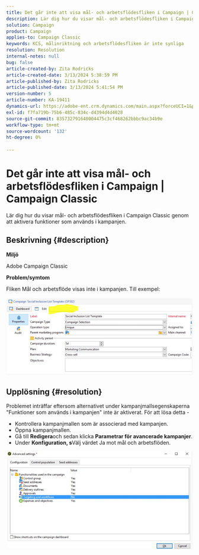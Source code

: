 ```yaml
---
title: Det går inte att visa mål- och arbetsflödesfliken i Campaign | Campaign Classic
description: Lär dig hur du visar mål- och arbetsflödesfliken i Campaign Classicen
solution: Campaign
product: Campaign
applies-to: Campaign Classic
keywords: KCS, målinriktning och arbetsflödesfliken är inte synliga
resolution: Resolution
internal-notes: null
bug: false
article-created-by: Zita Rodricks
article-created-date: 3/13/2024 5:38:59 PM
article-published-by: Zita Rodricks
article-published-date: 3/13/2024 5:41:54 PM
version-number: 5
article-number: KA-19411
dynamics-url: https://adobe-ent.crm.dynamics.com/main.aspx?forceUCI=1&pagetype=entityrecord&etn=knowledgearticle&id=4f849390-60e1-ee11-904c-0022480a227c
exl-id: f7fa719b-75b6-485c-834c-d4394d4d4028
source-git-commit: 835732791640004475c3cf468262bbbc9ac34b9e
workflow-type: tm+mt
source-wordcount: '132'
ht-degree: 0%

---
```


# Det går inte att visa mål- och arbetsflödesfliken i Campaign | Campaign Classic


Lär dig hur du visar mål- och arbetsflödesfliken i Campaign Classic genom att aktivera funktioner som används i kampanjen.

## Beskrivning {#description}


<b>Miljö</b>

Adobe Campaign Classic

<b>Problem/symtom</b>

Fliken Mål och arbetsflöde visas inte i kampanjen. Till exempel:
<br><br>![](assets/___50849390-60e1-ee11-904c-0022480a227c___.png)<br>

## Upplösning {#resolution}


Problemet inträffar eftersom alternativet under kampanjmallsegenskaperna &quot;Funktioner som används i kampanjen&quot; inte är aktiverat. För att lösa detta -

- Kontrollera kampanjmallen som är associerad med kampanjen.
- Öppna kampanjmallen.
- Gå till <b>Redigera</b>och sedan klicka <b>Parametrar för avancerade kampanjer</b>.
- Under <b>Konfiguration, s</b>Välj värdet Ja mot mål och arbetsflöden.


![](assets/f184a935-4ace-ec11-a7b5-00224809c196.png)
